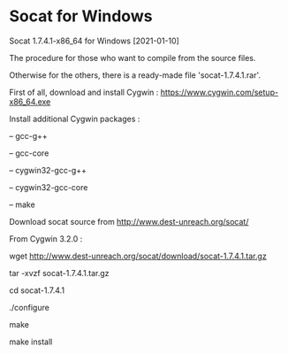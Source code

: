 # Socat for Windows
Socat 1.7.4.1-x86_64 for Windows
[2021-01-10]

The procedure for those who want to compile from the source files. 

Otherwise for the others, there is a ready-made file 'socat-1.7.4.1.rar'.

First of all, download and install Cygwin : https://www.cygwin.com/setup-x86_64.exe

Install additional Cygwin packages :

– gcc-g++

– gcc-core

– cygwin32-gcc-g++

– cygwin32-gcc-core

– make

Download socat source from http://www.dest-unreach.org/socat/

From Cygwin 3.2.0 : 

wget http://www.dest-unreach.org/socat/download/socat-1.7.4.1.tar.gz

tar -xvzf socat-1.7.4.1.tar.gz

cd socat-1.7.4.1

./configure

make

make install
